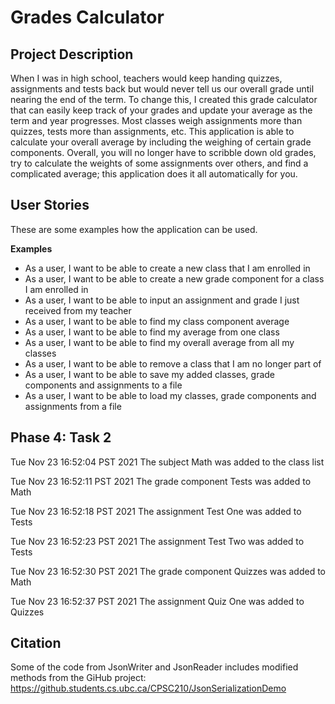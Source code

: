 # Grades Calculator

## Project Description

When I was in high school, teachers would keep handing quizzes, assignments and tests back but would never tell us our 
overall grade until nearing the end of the term. To change this, I created this grade calculator that can easily keep 
track of your grades and update your average as the term and year progresses. Most classes weigh assignments more than 
quizzes, tests more than assignments, etc. This application is able to calculate your overall average by including the 
weighing of certain grade components. Overall, you will no longer have to scribble down old grades, try to calculate 
the weights of some assignments over others, and find a complicated average; this application does it all automatically 
for you.

## User Stories
These are some examples how the application can be used.

**Examples**
- As a user, I want to be able to create a new class that I am enrolled in
- As a user, I want to be able to create a new grade component for a class I am enrolled in
- As a user, I want to be able to input an assignment and grade I just received from my teacher
- As a user, I want to be able to find my class component average
- As a user, I want to be able to find my average from one class
- As a user, I want to be able to find my overall average from all my classes
- As a user, I want to be able to remove a class that I am no longer part of
- As a user, I want to be able to save my added classes, grade components and assignments to a file
- As a user, I want to be able to load my classes, grade components and assignments from a file

## Phase 4: Task 2
Tue Nov 23 16:52:04 PST 2021
The subject Math was added to the class list

Tue Nov 23 16:52:11 PST 2021
The grade component Tests was added to Math

Tue Nov 23 16:52:18 PST 2021
The assignment Test One was added to Tests

Tue Nov 23 16:52:23 PST 2021
The assignment Test Two was added to Tests

Tue Nov 23 16:52:30 PST 2021
The grade component Quizzes was added to Math

Tue Nov 23 16:52:37 PST 2021
The assignment Quiz One was added to Quizzes

## Citation
Some of the code from JsonWriter and JsonReader includes modified methods from the GiHub project:
https://github.students.cs.ubc.ca/CPSC210/JsonSerializationDemo

